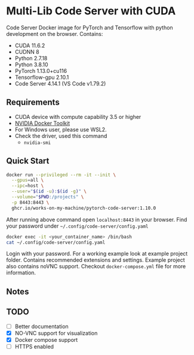 # Multi-Lib Code Server with CUDA

Code Server Docker image for PyTorch and Tensorflow with python development on the browser. Contains:

- CUDA 11.6.2
- CUDNN 8
- Python 2.7.18
- Python 3.8.10
- PyTorch 1.13.0+cu116
- Tensorflow-gpu 2.10.1
- Code Server 4.14.1 (VS Code v1.79.2)

## Requirements

- CUDA device with compute capability 3.5 or higher
- [NVIDIA Docker Toolkit](https://github.com/ghokun/nvidia-docker-host)
- For Windows user, please use WSL2.
- Check the driver, used this command
  - `nvidia-smi`

## Quick Start

```bash
docker run --privileged --rm -it --init \
  --gpus=all \
  --ipc=host \
  --user="$(id -u):$(id -g)" \
  --volume="$PWD:/projects" \
  -p 8443:8443 \
  ghcr.io/works-on-my-machine/pytorch-code-server:1.10.0
```

After running above command open `localhost:8443` in your browser. Find your password under `~/.config/code-server/config.yaml`

```bash
docker exec -it <your_container_name> /bin/bash
cat ~/.config/code-server/config.yaml
```

Login with your password. For a working example look at example project folder. Contains recommended extensions and settings. Example project also contains noVNC support. Checkout `docker-compose.yml` file for more information.

## Notes


## TODO

- [ ] Better documentation
- [x] NO-VNC support for visualization
- [x] Docker compose support
- [ ] HTTPS enabled
